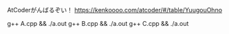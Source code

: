 AtCoderがんばるぞい！
https://kenkoooo.com/atcoder/#/table/YuugouOhno


g++ A.cpp && ./a.out 
g++ B.cpp && ./a.out
g++ C.cpp && ./a.out